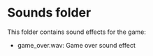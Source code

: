 # Sounds folder
This folder contains sound effects for the game:
- game_over.wav: Game over sound effect